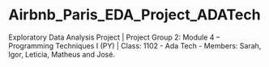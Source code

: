 # Airbnb_Paris_EDA_Project_ADATech
Exploratory Data Analysis Project | Project Group 2: Module 4 – Programming Techniques I (PY) | Class: 1102 - Ada Tech - Members: Sarah, Igor, Leticia, Matheus and José.
